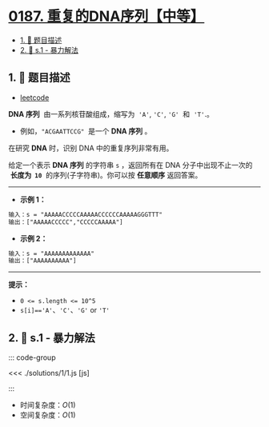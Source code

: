 # [0187. 重复的DNA序列【中等】](https://github.com/tnotesjs/TNotes.leetcode/tree/main/notes/0187.%20%E9%87%8D%E5%A4%8D%E7%9A%84DNA%E5%BA%8F%E5%88%97%E3%80%90%E4%B8%AD%E7%AD%89%E3%80%91)

<!-- region:toc -->

- [1. 📝 题目描述](#1--题目描述)
- [2. 🎯 s.1 - 暴力解法](#2--s1---暴力解法)

<!-- endregion:toc -->

## 1. 📝 题目描述

- [leetcode](https://leetcode.cn/problems/repeated-dna-sequences/)

**DNA 序列**  由一系列核苷酸组成，缩写为  `'A'`, `'C'`, `'G'`  和  `'T'`.。

- 例如，`"ACGAATTCCG"`  是一个 **DNA 序列** 。

在研究 **DNA** 时，识别 DNA 中的重复序列非常有用。

给定一个表示 **DNA 序列** 的字符串 `s` ，返回所有在 DNA 分子中出现不止一次的  **长度为  `10`**  的序列(子字符串)。你可以按 **任意顺序** 返回答案。

---

- **示例 1：**

```txt
输入：s = "AAAAACCCCCAAAAACCCCCCAAAAAGGGTTT"
输出：["AAAAACCCCC","CCCCCAAAAA"]
```

- **示例 2：**

```txt
输入：s = "AAAAAAAAAAAAA"
输出：["AAAAAAAAAA"]
```

---

**提示：**

- `0 <= s.length <= 10^5`
- `s[i]=='A'`、`'C'`、`'G'` or `'T'`

## 2. 🎯 s.1 - 暴力解法

::: code-group

<<< ./solutions/1/1.js [js]

:::

- 时间复杂度：$O(1)$
- 空间复杂度：$O(1)$
